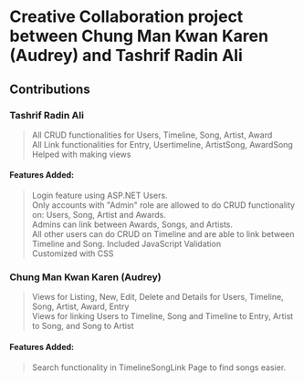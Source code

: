 # Creative Collaboration project between Chung Man Kwan Karen (Audrey) and Tashrif Radin Ali

## Contributions

### Tashrif Radin Ali

> All CRUD functionalities for Users, Timeline, Song, Artist, Award  
> All Link functionalities for Entry, Usertimeline, ArtistSong, AwardSong  
> Helped with making views


#### Features Added:

> Login feature using ASP.NET Users.  
> Only accounts with "Admin" role are allowed to do CRUD functionality on: Users, Song, Artist and Awards.  
> Admins can link between Awards, Songs, and Artists.  
> All other users can do CRUD on Timeline and are able to link between Timeline and Song.
> Included JavaScript Validation  
> Customized with CSS

### Chung Man Kwan Karen (Audrey)

> Views for Listing, New, Edit, Delete and Details for Users, Timeline, Song, Artist, Award, Entry  
> Views for linking Users to Timeline, Song and Timeline to Entry, Artist to Song, and Song to Artist

#### Features Added:

> Search functionality in TimelineSongLink Page to find songs easier.
  

